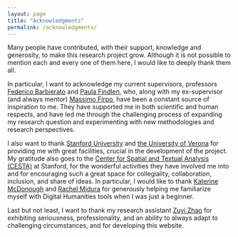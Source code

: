 ```yaml
---
layout: page
title: "Acknowledgments"
permalink: /acknowledgments/
---
```


Many people have contributed, with their support, knowledge and generosity, to make this research project grow. Although it is not possible to mention each and every one of them here, I would like to deeply thank them all.


In particular, I want to acknowledge my current supervisors, professors [Federico Barbierato](http://www.dcuci.univr.it/?ent=persona&id=2256&lang=en) and [Paula Findlen](https://history.stanford.edu/people/paula-findlen), who, along with my ex-supervisor (and always mentor) [Massimo Firpo](https://it.wikipedia.org/wiki/Massimo_Firpo), have been a constant source of inspiration to me. They have supported me in both scientific and human respects, and have led me through the challenging process of expanding my research question and experimenting with new methodologies and research perspectives.


I also want to thank [Stanford University](https://history.stanford.edu/) and [the University of Verona](http://www.dcuci.univr.it/?lang=en) for providing me with great facilities, crucial in the development of the project. My gratitude also goes to the [Center for Spatial and Textual Analysis (CESTA)](https://cesta.stanford.edu/) at Stanford, for the wonderful activities they have involved me into and for encouraging such a great space for collegiality, collaboration, inclusion, and share of ideas. In particular, I would like to thank [Katerine McDonough](https://library.stanford.edu/people/kmcdono2) and [Rachel Midura](https://history.stanford.edu/people/rachel-midura) for generously helping me familiarize myself with Digital Humanities tools when I was just a beginner.


Last but not least, I want to thank my research assistant [Zuyi Zhao](https://www.linkedin.com/in/zuyizhao/) for exhibiting seriousness, professionality, and an ability to always adapt to challenging circumstances, and for developing this website.
